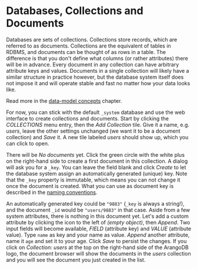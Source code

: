 Databases, Collections and Documents
====================================

Databases are sets of collections. Collections store records, which are referred
to as documents. Collections are the equivalent of tables in RDBMS, and
documents can be thought of as rows in a table. The difference is that you don't
define what columns (or rather attributes) there will be in advance. Every
document in any collection can have arbitrary attribute keys and
values. Documents in a single collection will likely have a similar structure in
practice however, but the database system itself does not impose it and will
operate stable and fast no matter how your data looks like.

Read more in the [data-model concepts](../DataModeling/Concepts.md) chapter.

For now, you can stick with the default `_system` database and use the web
interface to create collections and documents. Start by clicking the
*COLLECTIONS* menu entry, then the *Add Collection* tile. Give it a name, e.g.
*users*, leave the other settings unchanged (we want it to be a document
collection) and *Save* it. A new tile labeled *users* should show up, which
you can click to open.

There will be *No documents* yet. Click the green circle with the white plus
on the right-hand side to create a first document in this collection. A dialog
will ask you for a `_key`. You can leave the field blank and click *Create* to
let the database system assign an automatically generated (unique) key. Note
that the `_key` property is immutable, which means you can not change it once
the document is created. What you can use as document key is described in the
[naming conventions](../DataModeling/NamingConventions/DocumentKeys.md).

An automatically generated key could be `"9883"` (`_key` is always a string!),
and the document `_id` would be `"users/9883"` in that case. Aside from a few
system attributes, there is nothing in this document yet. Let's add a custom
attribute by clicking the icon to the left of *(empty object)*, then *Append*.
Two input fields will become available, *FIELD* (attribute key) and *VALUE*
(attribute value). Type `name` as key and your name as value. *Append* another
attribute, name it `age` and set it to your age. Click *Save* to persist the
changes. If you click on *Collection: users* at the top on the right-hand side
of the ArangoDB logo, the document browser will show the documents in the
*users* collection and you will see the document you just created in the list.
